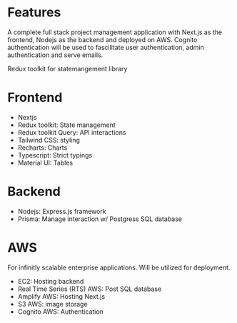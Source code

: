 # Features
A complete full stack project management application with Next.js as the frontend, Nodejs as the backend and deployed on AWS. Cognito authentication will be used to fascilitate user authentication, admin authentication and serve emails.

Redux toolkit for statemangement library


# Frontend 
- Nextjs
- Redux toolkit: State management 
- Redux toolkit Query: API interactions
- Tailwind CSS: styling
- Recharts: Charts
- Typescript: Strict typings
- Material UI: Tables


# Backend
- Nodejs: Express.js framework
- Prisma: Manage interaction w/ Postgress SQL database


# AWS 
For infinitly scalable enterprise applications. Will be utilized for deployment.
- EC2: Hosting backend
- Real Time Series (RTS) AWS: Post SQL database
- Amplify AWS: Hosting Next.js 
- S3 AWS: image storage
- Cognito AWS: Authentication

